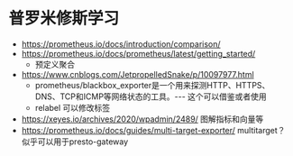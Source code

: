 # 普罗米修斯学习
* https://prometheus.io/docs/introduction/comparison/
* https://prometheus.io/docs/prometheus/latest/getting_started/
  * 预定义聚合
* https://www.cnblogs.com/JetpropelledSnake/p/10097977.html
  * prometheus/blackbox_exporter是一个用来探测HTTP、HTTPS、DNS、TCP和ICMP等网络状态的工具。--- 这个可以借鉴或者使用
  * relabel 可以修改标签
* https://xeyes.io/archives/2020/wpadmin/2489/ 图解指标和向量等
* https://prometheus.io/docs/guides/multi-target-exporter/ multitarget？似乎可以用于presto-gateway
